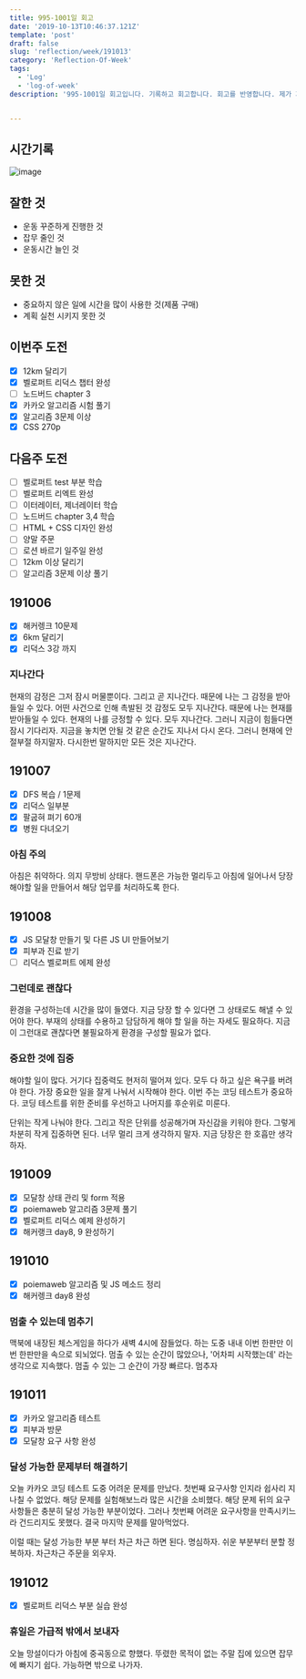 ```yaml
---
title: 995-1001일 회고
date: '2019-10-13T10:46:37.121Z'
template: 'post'
draft: false
slug: 'reflection/week/191013'
category: 'Reflection-Of-Week'
tags:
  - 'Log'
  - 'log-of-week'
description: '995-1001일 회고입니다. 기록하고 회고합니다. 회고를 반영합니다. 제가 자라는 방식입니다.'


---
```


## 시간기록 

![image](https://user-images.githubusercontent.com/35516239/66896654-346a7800-f030-11e9-80a4-808da9df50b0.png)

## 잘한 것

- 운동 꾸준하게 진행한 것 
- 잡무 줄인 것
- 운동시간 늘인 것

## 못한 것

- 중요하지 않은 일에 시간을 많이 사용한 것(제품 구매)
- 계획 실천 시키지 못한 것

## 이번주 도전

- [x] 12km 달리기 
- [x] 벨로퍼트 리덕스 챕터 완성
- [ ] 노드버드 chapter 3 
- [x] 카카오 알고리즘 시험 풀기 
- [x] 알고리즘 3문제 이상 
- [x] CSS 270p

## 다음주 도전

- [ ] 벨로퍼트 test 부분 학습 
- [ ] 벨로퍼트 리엑트 완성 
- [ ] 이터레이터, 제너레이터 학습 
- [ ] 노드버드 chapter 3,4 학습 
- [ ] HTML + CSS 디자인 완성 
- [ ] 양말 주문 
- [ ] 로션 바르기 일주일 완성 
- [ ] 12km 이상 달리기 
- [ ] 알고리즘 3문제 이상 풀기

## 191006

- [x] 해커렝크 10문제
- [x] 6km 달리기
- [x] 리덕스 3강 까지

### 지나간다

현재의 감정은 그저 잠시 머물뿐이다. 그리고 곧 지나간다. 때문에 나는 그 감정을 받아들일 수 있다. 어떤 사건으로 인해 촉발된 것 감정도 모두 지나간다. 때문에 나는 현재를 받아들일 수 있다. 현재의 나를 긍정할 수 있다. 모두 지나간다. 그러니 지금이 힘들다면 잠시 기다리자. 지금을 놓치면 안될 것 같은 순간도 지나서 다시 온다. 그러니 현재에 안절부절 하지말자. 다시한번 말하지만 모든 것은 지나간다. 

## 191007

- [x] DFS 복습 / 1문제 
- [x] 리덕스 일부분
- [x] 팔굽혀 펴기 60개 
- [x] 병원 다녀오기 

### 아침 주의

아침은 취약하다. 의지 무방비 상태다. 핸드폰은 가능한 멀리두고 아침에 일어나서 당장 해야할 일을 만들어서 해당 업무를 처리하도록 한다. 

## 191008

- [x] JS 모달창 만들기 및 다른 JS UI 만들어보기 
- [x] 피부과 진료 받기 
- [ ] 리덕스 벨로퍼트 에제 완성

### 그런데로 괜찮다

환경을 구성하는데 시간을 많이 들였다. 지금 당장 할 수 있다면 그 상태로도 해낼 수 있어야 한다. 부재의 상태를 수용하고 담담하게 해야 할 일을 하는 자세도 필요하다. 지금이 그런대로 괜찮다면 불필요하게 환경을 구성할 필요가 없다. 

### 중요한 것에 집중

해야할 일이 많다. 거기다 집중력도 현저히 떨어져 있다. 모두 다 하고 싶은 욕구를 버려야 한다. 가장 중요한 일을 잘게 나눠서 시작해야 한다. 이번 주는 코딩 테스트가 중요하다. 코딩 테스트를 위한 준비를 우선하고 나머지를 후순위로 미룬다. 

단위는 작게 나눠야 한다. 그리고 작은 단위를 성공해가며 자신감을 키워야 한다. 그렇게 차분히 작게 집중하면 된다. 너무 멀리 크게 생각하지 말자. 지금 당장은 한 호흡만 생각하자. 

## 191009

- [x] 모달창 상태 관리 및 form 적용 
- [x] poiemaweb 알고리즘 3문제 풀기
- [x] 벨로퍼트 리덕스 예제 완성하기 
- [x] 해커랭크 day8, 9 완성하기 

## 191010

- [x] poiemaweb 알고리즘 및 JS 메소드 정리 
- [x] 해커렝크 day8 완성

### 멈출 수 있는데 멈추기

맥북에 내장된 체스게임을 하다가 새벽 4시에 잠들었다. 하는 도중 내내 이번 한판만 이번 한판만을 속으로 되뇌었다. 멈출 수 있는 순간이 많았으나, '어차피 시작했는데' 라는 생각으로 지속했다. 멈출 수 있는 그 순간이 가장 빠르다. 멈추자 

## 191011

- [x] 카카오 알고리즘 테스트 
- [x] 피부과 방문 
- [x] 모달창 요구 사항 완성

### 달성 가능한 문제부터 해결하기 

오늘 카카오 코딩 테스트 도중 어려운 문제를 만났다. 첫번째 요구사항 인지라 쉽사리 지나칠 수 없었다. 해당 문제를 실험해보느라 많은 시간을 소비했다. 해당 문제 뒤의 요구사항들은 충분히 달성 가능한 부분이었다. 그러나 첫번째 어려운 요구사항을 만족시키느라 건드리지도 못했다. 결국 마지막 문제를 말아먹었다. 

이럴 때는 달성 가능한 부분 부터 차근 차근 하면 된다. 명심하자. 쉬운 부분부터 분할 정복하자. 차근차근 주문을 외우자.

## 191012

- [x] 벨로퍼트 리덕스 부분 실습 완성

### 휴일은 가급적 밖에서 보내자 

오늘 망설이다가 아침에 중곡동으로 향했다. 뚜렸한 목적이 없는 주말 집에 있으면 잡무에 빠지기 쉽다. 가능하면 밖으로 나가자. 



